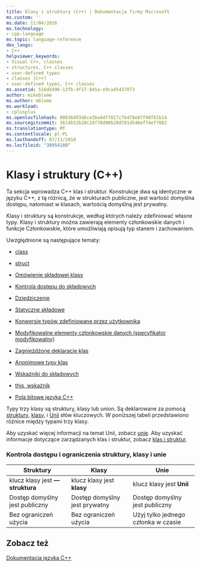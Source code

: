 ```yaml
---
title: Klasy i struktury (C++) | Dokumentacja firmy Microsoft
ms.custom: ''
ms.date: 11/04/2016
ms.technology:
- cpp-language
ms.topic: language-reference
dev_langs:
- C++
helpviewer_keywords:
- Visual C++, classes
- structures, C++ classes
- user-defined types
- classes [C++]
- user-defined types, C++ classes
ms.assetid: 516dd496-13fb-4f17-845a-e9ca45437873
author: mikeblome
ms.author: mblome
ms.workload:
- cplusplus
ms.openlocfilehash: 88836d93d6ce3ba4dff817c7b470e87f48f61b14
ms.sourcegitcommit: 3614b52b28c24f70d90b20d781d548ef74ef7082
ms.translationtype: MT
ms.contentlocale: pl-PL
ms.lasthandoff: 07/11/2018
ms.locfileid: "38954180"
---
```

# <a name="classes-and-structs-c"></a>Klasy i struktury (C++)
Ta sekcja wprowadza C++ klas i struktur. Konstrukcje dwa są identyczne w języku C++, z tą różnicą, że w strukturach publiczne, jest wartość domyślna dostępu, natomiast w klasach, wartością domyślną jest prywatny.  
  
 Klasy i struktury są konstrukcje, według których należy zdefiniować własne typy. Klasy i struktury można zawierają elementy członkowskie danych i funkcje Członkowskie, które umożliwiają opisują typ stanem i zachowaniem.  
  
 Uwzględnione są następujące tematy:  
  
-   [class](../cpp/class-cpp.md)  
  
-   [struct](../cpp/struct-cpp.md)  
  
-   [Omówienie składowej klasy](../cpp/class-member-overview.md)  
  
-   [Kontrola dostępu do składowych](../cpp/member-access-control-cpp.md)  
  
-   [Dziedziczenie](../cpp/inheritance-cpp.md)  
  
-   [Statyczne składowe](../cpp/static-members-cpp.md)  
  
-   [Konwersje typów zdefiniowane przez użytkownika](../cpp/user-defined-type-conversions-cpp.md)  
  
-   [Modyfikowalne elementy członkowskie danych (specyfikator modyfikowalny)](../cpp/mutable-data-members-cpp.md)  
  
-   [Zagnieżdżone deklaracje klas](../cpp/nested-class-declarations.md)  
  
-   [Anonimowe typy klas](../cpp/anonymous-class-types.md)  
  
-   [Wskaźniki do składowych](../cpp/pointers-to-members.md)  
  
-   [this, wskaźnik](../cpp/this-pointer.md)  
  
-   [Pola bitowe języka C++](../cpp/cpp-bit-fields.md)  
  
 Typy trzy klasy są struktury, klasy lub union. Są deklarowane za pomocą [struktury](../cpp/struct-cpp.md), [klasy](../cpp/class-cpp.md), i [Unii](../cpp/unions.md) słów kluczowych. W poniższej tabeli przedstawiono różnice między typami trzy klasy.  
  
 Aby uzyskać więcej informacji na temat Unii, zobacz [unie](../cpp/unions.md). Aby uzyskać informacje dotyczące zarządzanych klas i struktur, zobacz [klas i struktur](../windows/classes-and-structs-cpp-component-extensions.md).  
  
### <a name="access-control-and-constraints-of-structures-classes-and-unions"></a>Kontrola dostępu i ograniczenia struktury, klasy i unie  
  
|Struktury|Klasy|Unie|  
|----------------|-------------|------------|  
|klucz klasy jest **— struktura**|klucz klasy jest **klasy**|klucz klasy jest **Unii**|  
|Dostęp domyślny jest publiczny|Dostęp domyślny jest prywatny|Dostęp domyślny jest publiczny|  
|Bez ograniczeń użycia|Bez ograniczeń użycia|Użyj tylko jednego członka w czasie|  
  
## <a name="see-also"></a>Zobacz też  
 [Dokumentacja języka C++](../cpp/cpp-language-reference.md)